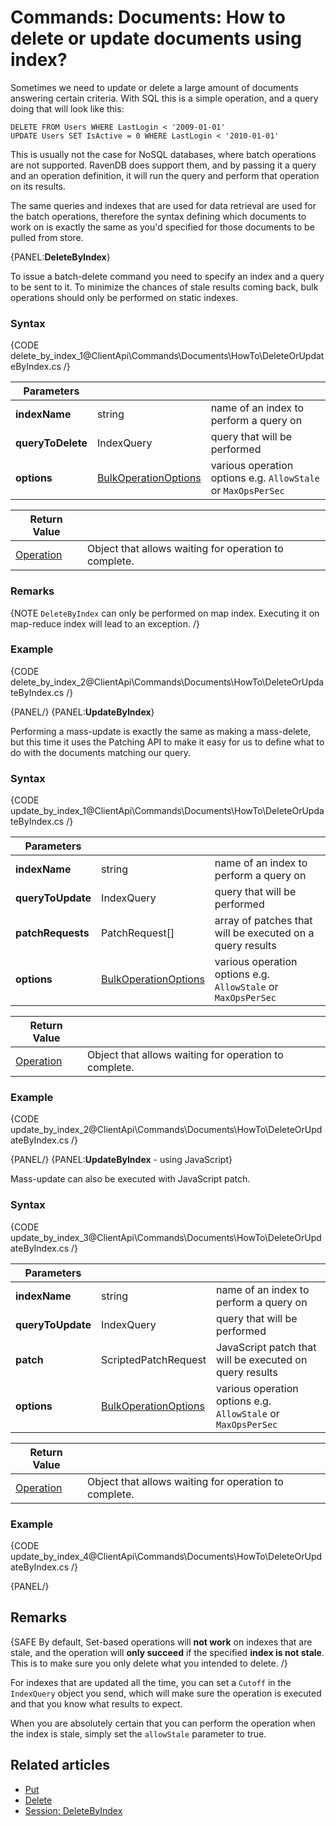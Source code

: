 # Commands: Documents: How to delete or update documents using index?

Sometimes we need to update or delete a large amount of documents answering certain criteria. With SQL this is a simple operation, and a query doing that will look like this:

`DELETE FROM Users WHERE LastLogin < '2009-01-01'`   
`UPDATE Users SET IsActive = 0 WHERE LastLogin < '2010-01-01'`   

This is usually not the case for NoSQL databases, where batch operations are not supported. RavenDB does support them, and by passing it a query and an operation definition, it will run the query and perform that operation on its results.

The same queries and indexes that are used for data retrieval are used for the batch operations, therefore the syntax defining which documents to work on is exactly the same as you'd specified for those documents to be pulled from store.

{PANEL:**DeleteByIndex**}

To issue a batch-delete command you need to specify an index and a query to be sent to it. To minimize the chances of stale results coming back, bulk operations should only be performed on static indexes.

### Syntax

{CODE delete_by_index_1@ClientApi\Commands\Documents\HowTo\DeleteOrUpdateByIndex.cs /}

| Parameters | | |
| ------------- | ------------- | ----- |
| **indexName** | string | name of an index to perform a query on |
| **queryToDelete** | IndexQuery | query that will be performed |
| **options** | [BulkOperationOptions](../../../../glossary/bulk-operation-options)  | various operation options e.g. `AllowStale` or `MaxOpsPerSec` |

| Return Value | |
| ------------- | ----- |
| [Operation](../../../../glossary/operation) | Object that allows waiting for operation to complete. |

### Remarks

{NOTE `DeleteByIndex` can only be performed on map index. Executing it on map-reduce index will lead to an exception. /}

### Example

{CODE delete_by_index_2@ClientApi\Commands\Documents\HowTo\DeleteOrUpdateByIndex.cs /}

{PANEL/}
{PANEL:**UpdateByIndex**}

Performing a mass-update is exactly the same as making a mass-delete, but this time it uses the Patching API to make it easy for us to define what to do with the documents matching our query.

### Syntax

{CODE update_by_index_1@ClientApi\Commands\Documents\HowTo\DeleteOrUpdateByIndex.cs /}

| Parameters | | |
| ------------- | ------------- | ----- |
| **indexName** | string | name of an index to perform a query on |
| **queryToUpdate** | IndexQuery | query that will be performed |
| **patchRequests** | PatchRequest[]  | array of patches that will be executed on a query results |
| **options** | [BulkOperationOptions](../../../../glossary/bulk-operation-options) | various operation options e.g. `AllowStale` or `MaxOpsPerSec` |

| Return Value | |
| ------------- | ----- |
| [Operation](../../../../glossary/operation) | Object that allows waiting for operation to complete. |

### Example

{CODE update_by_index_2@ClientApi\Commands\Documents\HowTo\DeleteOrUpdateByIndex.cs /}

{PANEL/}
{PANEL:**UpdateByIndex** - using JavaScript}

Mass-update can also be executed with JavaScript patch.

### Syntax

{CODE update_by_index_3@ClientApi\Commands\Documents\HowTo\DeleteOrUpdateByIndex.cs /}

| Parameters | | |
| ------------- | ------------- | ----- |
| **indexName** | string | name of an index to perform a query on |
| **queryToUpdate** | IndexQuery | query that will be performed |
| **patch** | ScriptedPatchRequest  | JavaScript patch that will be executed on query results |
| **options** | [BulkOperationOptions](../../../../glossary/bulk-operation-options) | various operation options e.g. `AllowStale` or `MaxOpsPerSec` |

| Return Value | |
| ------------- | ----- |
| [Operation](../../../../glossary/operation) | Object that allows waiting for operation to complete. |

### Example

{CODE update_by_index_4@ClientApi\Commands\Documents\HowTo\DeleteOrUpdateByIndex.cs /}

{PANEL/}

## Remarks

{SAFE By default, Set-based operations will **not work** on indexes that are stale, and the operation will **only succeed** if the specified **index is not stale**. This is to make sure you only delete what you intended to delete. /}

For indexes that are updated all the time, you can set a `Cutoff` in the `IndexQuery` object you send, which will make sure the operation is executed and that you know what results to expect.

When you are absolutely certain that you can perform the operation when the index is stale, simply set the `allowStale` parameter to true.

## Related articles

- [Put](../../../../client-api/commands/documents/put)  
- [Delete](../../../../client-api/commands/documents/delete)  
- [Session: DeleteByIndex](../../../session/how-to/delete-documents-using-index-with-linq)   
